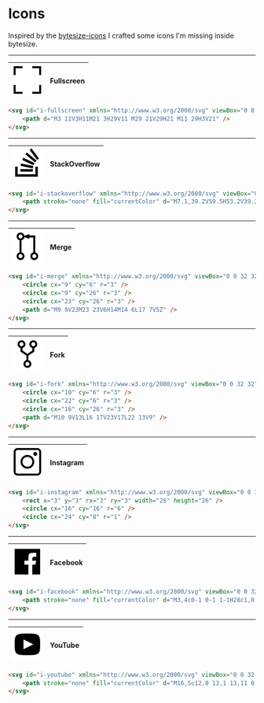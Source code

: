 # Icons

Inspired by the [bytesize-icons](https://github.com/danklammer/bytesize-icons) I crafted some icons I'm missing inside bytesize.

---

![Fullscreen icon](dist/icons/fullscreen.svg?sanitize=true) | **Fullscreen**
---|---

```html
<svg id="i-fullscreen" xmlns="http://www.w3.org/2000/svg" viewBox="0 0 32 32" width="32" height="32" stroke-width="2" stroke="currentColor" fill="none">
    <path d="M3 11V3H11M21 3H29V11 M29 21V29H21 M11 29H3V21" />
</svg>
```

---

![StackOverflow icon](dist/icons/stackoverflow.svg?sanitize=true) | **StackOverflow**
---|---

```html
<svg id="i-stackoverflow" xmlns="http://www.w3.org/2000/svg" viewBox="0 0 64 64" width="32" height="32">
    <path stroke="none" fill="currentColor" d="M7.1,39.2V59.5H53.2V39.2H48.3V54.5H12.2V39.2ZM43,49.2V44.2H17.5V49.2ZM43,42.7L43.9,37.8L19,32.7L18,37.5ZM44.4,36.3L46.5,31.8L23.5,21L21.4,25.5ZM47.5,30.4L50.5,26.7L30.9,10.4L27.9,14.1ZM51.7,25.4L55.6,22.6L40.4,2.1L36.6,5Z"/>
</svg>
```

---

![Merge icon](dist/icons/merge.svg?sanitize=true) | **Merge**
---|---

```html
<svg id="i-merge" xmlns="http://www.w3.org/2000/svg" viewBox="0 0 32 32" width="32" height="32" stroke-width="2" stroke="currentColor" fill="none">
    <circle cx="9" cy="6" r="3" />
    <circle cx="9" cy="26" r="3" />
    <circle cx="23" cy="26" r="3" />
    <path d="M9 9V23M23 23V6H14M14 6L17 7V5Z" />
</svg>
```

---

![Fork icon](dist/icons/fork.svg?sanitize=true) | **Fork**
---|---

```html
<svg id="i-fork" xmlns="http://www.w3.org/2000/svg" viewBox="0 0 32 32" width="32" height="32" stroke-width="2" stroke="currentColor" fill="none">
    <circle cx="10" cy="6" r="3" />
    <circle cx="22" cy="6" r="3" />
    <circle cx="16" cy="26" r="3" />
    <path d="M10 9V13L16 17V23V17L22 13V9" />
</svg>
```

---

![Instagram icon](dist/icons/instagram.svg?sanitize=true) | **Instagram**
---|---

```html
<svg id="i-instagram" xmlns="http://www.w3.org/2000/svg" viewBox="0 0 32 32" width="32" height="32" stroke-width="2" stroke="currentColor" fill="none">
    <rect x="3" y="3" rx="3" ry="3" width="26" height="26" />
    <circle cx="16" cy="16" r="6" />
    <circle cx="24" cy="8" r="1" />
</svg>
```

---

![Facebook icon](dist/icons/facebook.svg?sanitize=true) | **Facebook**
---|---

```html
<svg id="i-facebook" xmlns="http://www.w3.org/2000/svg" viewBox="0 0 32 32" width="32" height="32">
    <path stroke="none" fill="currentColor" d="M3,4c0-1 0-1 1-1H28c1,0 1,0 1,1V28c0,1 0,1 -1,1h-7v-10h3l1-4h-4c0-4 0-4 4-4v-4c-8,0 -8,0 -8,8h-4v4h4v10h-13c-1,0 -1,0 -1-1Z" />
</svg>
```

---

![YouTube icon](dist/icons/youtube.svg?sanitize=true) | **YouTube**
---|---

```html
<svg id="i-youtube" xmlns="http://www.w3.org/2000/svg" viewBox="0 0 32 32" width="32" height="32">
    <path stroke="none" fill="currentColor" d="M16,5c12,0 13,1 13,11 0,10 -1,11 -13,11 -12,0 -13-1 -13-11 0-10 1-11 13-11ZM12,11l0,10 10-5ZZ" />
</svg>
```
